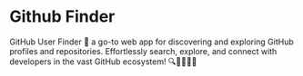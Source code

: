 # Github Finder

GitHub User Finder 🚀 a go-to web app for discovering and exploring GitHub profiles and repositories. Effortlessly search, explore, and connect with developers in the vast GitHub ecosystem! 🔍👩‍💻👨‍💻

